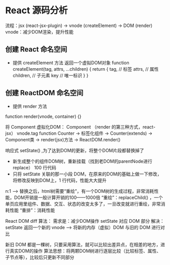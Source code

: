 # React 源码分析

流程：jsx (react-jsx-plugin) -> vnode (createElement) -> DOM (render)
vnode：减少DOM渲染，提升性能

## 创建 React 命名空间

- 提供 createElement 方法
    返回一个虚拟DOM对象
function createElement(tag, attrs, ...children) {
  return {
    tag,  // 标签
    attrs,  // 属性
    children, // 子元素
    key   // 唯一标识
  }
}


## 创建 ReactDOM 命名空间

- 提供 render 方法

function render(vnode, container) {}

将 Component 虚拟化DOM：
Component （render 的第三种方式，react-jsx）
vnode.tag function Counter -> 标签化组件
-> Counter(extends) -> Component类 -> render(jsx)方法 -> ReactDOM.render()


响应式 setState() ,为了达到DOM的更新，将整个DOM片段都替换掉了
- 新生成整个的组件DOM树，重新挂载（找到老DOM的parentNode进行replace） 100 行代码
- 只将 setState 关联的那一小段 DOM，在原来的DOM的基础上做一下修改，将修改反映到DOM上，1 行代码，性能大大提升

n:1 --> 替换之后，html树需要“重绘”，有一个DOM树的生成过程，非常消耗性能，DOM开销是一般计算开销的100——1000倍
“重绘”：replaceChild() ，一个单页应用里组件、数据、交互、状态的改变太多了，一旦改变就进行重绘，非常消耗性能
“重排”：消耗性能


React DOM diff 算法：
需求是：减少DOM操作
setState 对应 DOM 部分
解决：
setState 返回一个新的 vnode --> 将新的内存（虚拟）DOM 与旧的 DOM 进行对比

新旧 DOM 都是一棵树，只要采用算法，就可以比较出差异点，在相差的地方，进行真实DOM的操作
算法思想：将两颗DOM树进行逐层比较（比较标签、属性、子节点等），比较后只更新不同部分